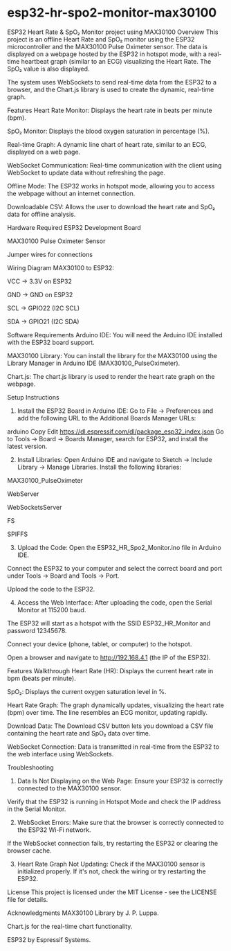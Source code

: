 # esp32-hr-spo2-monitor-max30100
ESP32 Heart Rate &amp; SpO₂ Monitor project using MAX30100
Overview
This project is an offline Heart Rate and SpO₂ monitor using the ESP32 microcontroller and the MAX30100 Pulse Oximeter sensor. The data is displayed on a webpage hosted by the ESP32 in hotspot mode, with a real-time heartbeat graph (similar to an ECG) visualizing the Heart Rate. The SpO₂ value is also displayed.

The system uses WebSockets to send real-time data from the ESP32 to a browser, and the Chart.js library is used to create the dynamic, real-time graph.

Features
Heart Rate Monitor: Displays the heart rate in beats per minute (bpm).

SpO₂ Monitor: Displays the blood oxygen saturation in percentage (%).

Real-time Graph: A dynamic line chart of heart rate, similar to an ECG, displayed on a web page.

WebSocket Communication: Real-time communication with the client using WebSocket to update data without refreshing the page.

Offline Mode: The ESP32 works in hotspot mode, allowing you to access the webpage without an internet connection.

Downloadable CSV: Allows the user to download the heart rate and SpO₂ data for offline analysis.

Hardware Required
ESP32 Development Board

MAX30100 Pulse Oximeter Sensor

Jumper wires for connections

Wiring Diagram
MAX30100 to ESP32:

VCC → 3.3V on ESP32

GND → GND on ESP32

SCL → GPIO22 (I2C SCL)

SDA → GPIO21 (I2C SDA)

Software Requirements
Arduino IDE: You will need the Arduino IDE installed with the ESP32 board support.

MAX30100 Library: You can install the library for the MAX30100 using the Library Manager in Arduino IDE (MAX30100_PulseOximeter).

Chart.js: The chart.js library is used to render the heart rate graph on the webpage.

Setup Instructions
1. Install the ESP32 Board in Arduino IDE:
Go to File → Preferences and add the following URL to the Additional Boards Manager URLs:

arduino
Copy
Edit
https://dl.espressif.com/dl/package_esp32_index.json
Go to Tools → Board → Boards Manager, search for ESP32, and install the latest version.

2. Install Libraries:
Open Arduino IDE and navigate to Sketch → Include Library → Manage Libraries. Install the following libraries:

MAX30100_PulseOximeter

WebServer

WebSocketsServer

FS

SPIFFS

3. Upload the Code:
Open the ESP32_HR_Spo2_Monitor.ino file in Arduino IDE.

Connect the ESP32 to your computer and select the correct board and port under Tools → Board and Tools → Port.

Upload the code to the ESP32.

4. Access the Web Interface:
After uploading the code, open the Serial Monitor at 115200 baud.

The ESP32 will start as a hotspot with the SSID ESP32_HR_Monitor and password 12345678.

Connect your device (phone, tablet, or computer) to the hotspot.

Open a browser and navigate to http://192.168.4.1 (the IP of the ESP32).

Features Walkthrough
Heart Rate (HR): Displays the current heart rate in bpm (beats per minute).

SpO₂: Displays the current oxygen saturation level in %.

Heart Rate Graph: The graph dynamically updates, visualizing the heart rate (bpm) over time. The line resembles an ECG monitor, updating rapidly.

Download Data: The Download CSV button lets you download a CSV file containing the heart rate and SpO₂ data over time.

WebSocket Connection: Data is transmitted in real-time from the ESP32 to the web interface using WebSockets.

Troubleshooting
1. Data Is Not Displaying on the Web Page:
Ensure your ESP32 is correctly connected to the MAX30100 sensor.

Verify that the ESP32 is running in Hotspot Mode and check the IP address in the Serial Monitor.

2. WebSocket Errors:
Make sure that the browser is correctly connected to the ESP32 Wi-Fi network.

If the WebSocket connection fails, try restarting the ESP32 or clearing the browser cache.

3. Heart Rate Graph Not Updating:
Check if the MAX30100 sensor is initialized properly. If it's not, check the wiring or try restarting the ESP32.

License
This project is licensed under the MIT License - see the LICENSE file for details.

Acknowledgments
MAX30100 Library by J. P. Luppa.

Chart.js for the real-time chart functionality.

ESP32 by Espressif Systems.


